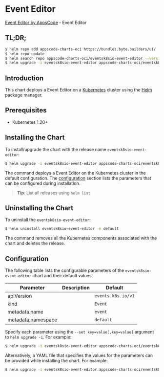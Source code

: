 # Event Editor

[Event Editor by AppsCode](https://appscode.com) - Event Editor

## TL;DR;

```bash
$ helm repo add appscode-charts-oci https://bundles.byte.builders/ui/
$ helm repo update
$ helm search repo appscode-charts-oci/eventsk8sio-event-editor --version=v0.11.0
$ helm upgrade -i eventsk8sio-event-editor appscode-charts-oci/eventsk8sio-event-editor -n default --create-namespace --version=v0.11.0
```

## Introduction

This chart deploys a Event Editor on a [Kubernetes](http://kubernetes.io) cluster using the [Helm](https://helm.sh) package manager.

## Prerequisites

- Kubernetes 1.20+

## Installing the Chart

To install/upgrade the chart with the release name `eventsk8sio-event-editor`:

```bash
$ helm upgrade -i eventsk8sio-event-editor appscode-charts-oci/eventsk8sio-event-editor -n default --create-namespace --version=v0.11.0
```

The command deploys a Event Editor on the Kubernetes cluster in the default configuration. The [configuration](#configuration) section lists the parameters that can be configured during installation.

> **Tip**: List all releases using `helm list`

## Uninstalling the Chart

To uninstall the `eventsk8sio-event-editor`:

```bash
$ helm uninstall eventsk8sio-event-editor -n default
```

The command removes all the Kubernetes components associated with the chart and deletes the release.

## Configuration

The following table lists the configurable parameters of the `eventsk8sio-event-editor` chart and their default values.

|     Parameter      | Description |            Default            |
|--------------------|-------------|-------------------------------|
| apiVersion         |             | <code>events.k8s.io/v1</code> |
| kind               |             | <code>Event</code>            |
| metadata.name      |             | <code>event</code>            |
| metadata.namespace |             | <code>default</code>          |


Specify each parameter using the `--set key=value[,key=value]` argument to `helm upgrade -i`. For example:

```bash
$ helm upgrade -i eventsk8sio-event-editor appscode-charts-oci/eventsk8sio-event-editor -n default --create-namespace --version=v0.11.0 --set apiVersion=events.k8s.io/v1
```

Alternatively, a YAML file that specifies the values for the parameters can be provided while
installing the chart. For example:

```bash
$ helm upgrade -i eventsk8sio-event-editor appscode-charts-oci/eventsk8sio-event-editor -n default --create-namespace --version=v0.11.0 --values values.yaml
```

